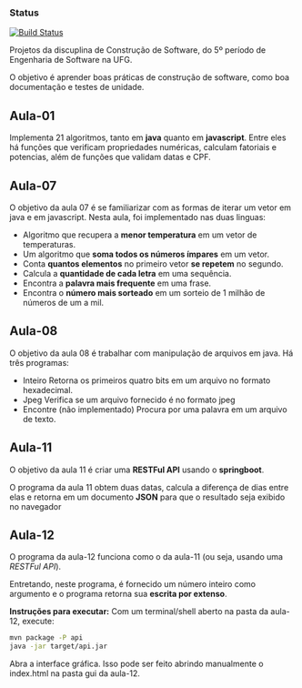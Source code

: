 ### Status
[![Build Status](https://travis-ci.com/vixtorocha/cs-2019-01.png)](https://travis-ci.com/vixtorocha/cs-2019-01)

Projetos da discuplina de Construção de Software, do 5º período de Engenharia de Software na UFG.

O objetivo é aprender boas práticas de construção de software, como boa documentação e testes de unidade.

## Aula-01
Implementa 21 algoritmos, tanto em **java** quanto em **javascript**. Entre eles há funções que verificam propriedades numéricas, calculam fatoriais e potencias, além de funções que validam datas e CPF.

## Aula-07
O objetivo da aula 07 é se familiarizar com as formas de iterar um vetor em java e em javascript. Nesta aula, foi implementado nas duas linguas:
- Algoritmo que recupera a **menor temperatura** em um vetor de temperaturas.
- Um algoritmo que **soma todos os números ímpares** em um vetor.
- Conta **quantos elementos** no primeiro vetor **se repetem** no segundo.
- Calcula a **quantidade de cada letra** em uma sequência.
- Encontra a **palavra mais frequente** em uma frase.
- Encontra o **número mais sorteado** em um sorteio de 1 milhão de números de um a mil.

## Aula-08
O objetivo da aula 08 é trabalhar com manipulação de arquivos em java. Há três programas:
- Inteiro
Retorna os primeiros quatro bits em um arquivo no formato hexadecimal.
- Jpeg
Verifica se um arquivo fornecido é no formato jpeg
- Encontre (não implementado)
Procura por uma palavra em um arquivo de texto.

## Aula-11
O objetivo da aula 11 é criar uma **RESTFul API** usando o **springboot**.

O programa da aula 11 obtem duas datas, calcula a diferença de dias entre elas e retorna em um documento **JSON** para que o resultado seja exibido no navegador

## Aula-12
O programa da aula-12 funciona como o da aula-11 (ou seja, usando uma *RESTFul API*).

Entretando, neste programa, é fornecido um número inteiro como argumento e o programa retorna sua **escrita por extenso**.

**Instruções para executar:** Com um terminal/shell aberto na pasta da aula-12, execute:
```sh
mvn package -P api
java -jar target/api.jar 
```
Abra a interface gráfica. Isso pode ser feito abrindo manualmente o index.html na pasta gui da aula-12.

